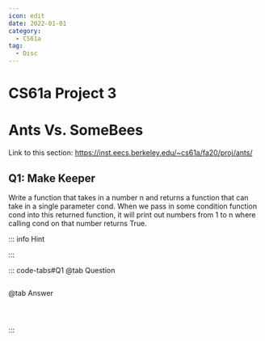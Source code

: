 ```yaml
---
icon: edit
date: 2022-01-01
category:
  - CS61a
tag:
  - Disc
---
```


# CS61a Project 3
# Ants Vs. SomeBees
Link to this section: <https://inst.eecs.berkeley.edu/~cs61a/fa20/proj/ants/>
## Q1: Make Keeper
Write a function that takes in a number n and returns a function that can take in a single parameter cond. When we pass in some condition function cond into this returned function, it will print out numbers from 1 to n where calling cond on that number returns True.

::: info Hint

:::

::: code-tabs#Q1
@tab Question
```

```

@tab Answer
```



```
:::

